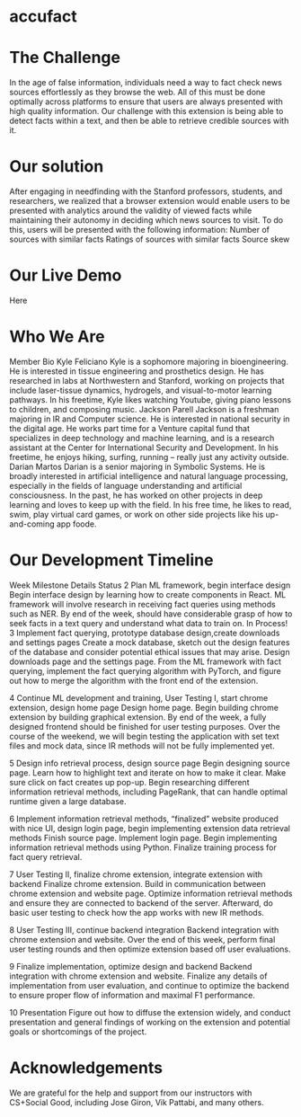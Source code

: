 # accufact

# The Challenge
In the age of false information, individuals need a way to fact check news sources effortlessly as they browse the web. All of this must be done optimally across platforms to ensure that users are always presented with high quality information. Our challenge with this extension is being able to detect facts within a text, and then be able to retrieve credible sources with it. 

# Our solution
After engaging in needfinding with the Stanford professors, students, and researchers, we realized that a browser extension would enable users to be presented with analytics around the validity of viewed facts while maintaining their autonomy in deciding which news sources to visit. To do this, users will be presented with the following information:
Number of sources with similar facts
Ratings of sources with similar facts
Source skew

# Our Live Demo
Here

# Who We Are

Member
Bio
Kyle Feliciano
Kyle is a sophomore majoring in bioengineering. He is interested in tissue engineering and prosthetics design. He has researched in labs at Northwestern and Stanford, working on projects that include laser-tissue dynamics, hydrogels, and visual-to-motor learning pathways. In his freetime, Kyle likes watching Youtube, giving piano lessons to children, and composing music.
Jackson Parell
Jackson is a freshman  majoring in IR and Computer  science. He is interested in national security in the digital age. He works part time for a Venture capital fund that specializes in deep technology and machine learning, and is a research assistant at the Center for International Security and Development. In his freetime, he enjoys hiking, surfing, running – really just any activity outside.
Darian Martos
Darian is a senior majoring in Symbolic Systems. He is broadly interested in artificial intelligence and natural language processing, especially in the fields of language understanding and artificial consciousness. In the past, he has worked on other projects in deep learning and loves to keep up with the field. In his free time, he likes to read, swim, play virtual card games, or work on other side projects like his up-and-coming app foode.


# Our Development Timeline
Week
Milestone
Details
Status
2
Plan ML framework, begin interface design
Begin interface design by learning how to create components in React. ML framework will involve research in receiving fact queries using methods such as NER. By end of the week, should have considerable grasp of how to seek facts in a text query and understand what data to train on.
In Process!
3
Implement fact querying, prototype database design,create downloads and settings pages
Create a mock database, sketch out the design features of the database and consider potential ethical issues that may arise. Design downloads page and the settings page. From the ML framework with fact querying, implement the fact querying algorithm with PyTorch, and figure out how to merge the algorithm with the front end of the extension. 


4
Continue ML development and training, User Testing I, start chrome extension, design home page
Design home page. Begin building chrome extension by building graphical extension. By end of the week, a fully designed frontend should be finished for user testing purposes. Over the course of the weekend, we will begin testing the application with set text files and mock data, since IR methods will not be fully implemented yet.


5
Design info retrieval process, design source page
Begin designing source page. Learn how to highlight text and iterate on how to make it clear. Make sure click on fact creates up pop-up. Begin researching different information retrieval methods, including PageRank, that can handle optimal runtime given a large database.


6
Implement information retrieval methods, “finalized” website produced with nice UI, design login page, begin implementing extension data retrieval methods
Finish source page. Implement login page. Begin implementing information retrieval methods using Python. Finalize training process for fact query retrieval. 


7
User Testing II, finalize chrome extension, integrate extension with backend
Finalize chrome extension. Build in communication between chrome extension and website page. Optimize information retrieval methods and ensure they are connected to backend of the server. Afterward, do basic user testing to check how the app works with new IR methods.


8
User Testing III, continue backend integration
Backend integration with chrome extension and website. Over the end of this week, perform final user testing rounds and then optimize extension based off user evaluations.


9
Finalize implementation, optimize design and backend
Backend integration with chrome extension and website. Finalize any details of implementation from user evaluation, and continue to optimize the backend to ensure proper flow of information and maximal F1 performance.


10
Presentation
Figure out how to diffuse the extension widely, and conduct presentation and general findings of working on the extension and potential goals or shortcomings of the project.


 
# Acknowledgements
We are grateful for the help and support from our instructors with CS+Social Good, including Jose Giron, Vik Pattabi, and many others.


